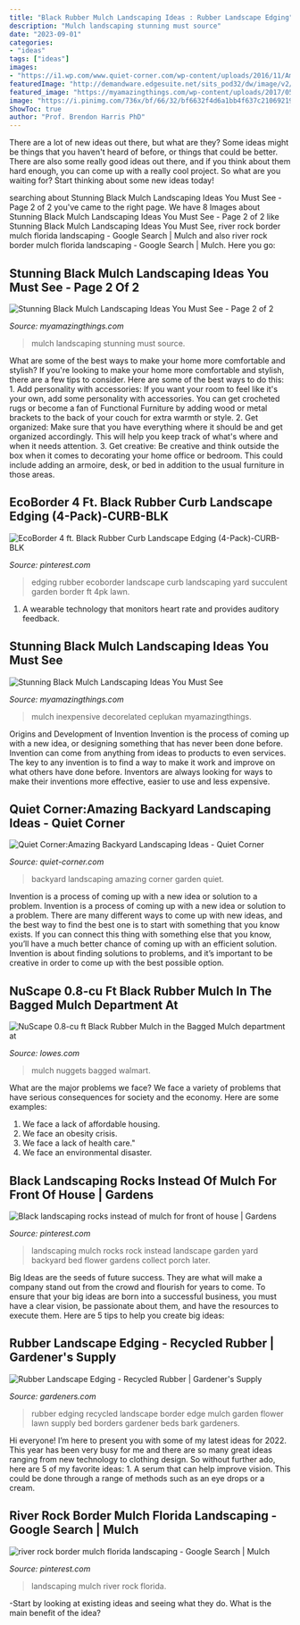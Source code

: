 ```yaml
---
title: "Black Rubber Mulch Landscaping Ideas : Rubber Landscape Edging"
description: "Mulch landscaping stunning must source"
date: "2023-09-01"
categories:
- "ideas"
tags: ["ideas"]
images:
- "https://i1.wp.com/www.quiet-corner.com/wp-content/uploads/2016/11/Amazing-Backyard-Landscaping-Ideas-24.jpg"
featuredImage: "http://demandware.edgesuite.net/sits_pod32/dw/image/v2/AABF_PRD/on/demandware.static/-/Sites-GSC_Products/default/dw403327ef/Products/8587009_002.jpg?sw=840&amp;sh=1120&amp;sm=fit"
featured_image: "https://myamazingthings.com/wp-content/uploads/2017/05/innovative-landscaping-mulch-ideas-two-mulch-landscaping-types-design-ideas-amp-decors.jpg"
image: "https://i.pinimg.com/736x/bf/66/32/bf6632f4d6a1bb4f637c21069219e08c.jpg"
ShowToc: true
author: "Prof. Brendon Harris PhD"
---
```



There are a lot of new ideas out there, but what are they? Some ideas might be things that you haven't heard of before, or things that could be better. There are also some really good ideas out there, and if you think about them hard enough, you can come up with a really cool project. So what are you waiting for? Start thinking about some new ideas today!

	

		
searching about Stunning Black Mulch Landscaping Ideas You Must See - Page 2 of 2 you've came to the right page. We have 8 Images about Stunning Black Mulch Landscaping Ideas You Must See - Page 2 of 2 like Stunning Black Mulch Landscaping Ideas You Must See, river rock border mulch florida landscaping - Google Search | Mulch and also river rock border mulch florida landscaping - Google Search | Mulch. Here you go:
		
    
## Stunning Black Mulch Landscaping Ideas You Must See - Page 2 Of 2

<img loading=lazy src="http://myamazingthings.com/wp-content/uploads/2017/05/black-mulch.jpg" onerror="this.onerror=null;this.src='https://tse2.mm.bing.net/th?id=OIP.iSVExEKaTxogXafVStve9wHaJ4&amp;pid=15.1';" alt="Stunning Black Mulch Landscaping Ideas You Must See - Page 2 of 2">

_Source: myamazingthings.com_

>mulch landscaping stunning must source. 

	

What are some of the best ways to make your home more comfortable and stylish?
If you're looking to make your home more comfortable and stylish, there are a few tips to consider. Here are some of the best ways to do this: 1. Add personality with accessories: If you want your room to feel like it's your own, add some personality with accessories. You can get crocheted rugs or become a fan of Functional Furniture by adding wood or metal brackets to the back of your couch for extra warmth or style. 2. Get organized: Make sure that you have everything where it should be and get organized accordingly. This will help you keep track of what's where and when it needs attention. 3. Get creative: Be creative and think outside the box when it comes to decorating your home office or bedroom. This could include adding an armoire, desk, or bed in addition to the usual furniture in those areas. 
    
## EcoBorder 4 Ft. Black Rubber Curb Landscape Edging (4-Pack)-CURB-BLK

<img loading=lazy src="https://i.pinimg.com/736x/13/c5/9d/13c59db1706b14ccc2a7e7c17abc4f2d.jpg" onerror="this.onerror=null;this.src='https://tse3.mm.bing.net/th?id=OIP.P8qQouTP2xrb1xbpP2T9cgHaHa&amp;pid=15.1';" alt="EcoBorder 4 ft. Black Rubber Curb Landscape Edging (4-Pack)-CURB-BLK">

_Source: pinterest.com_

>edging rubber ecoborder landscape curb landscaping yard succulent garden border ft 4pk lawn. 

	

1. A wearable technology that monitors heart rate and provides auditory feedback.

    
## Stunning Black Mulch Landscaping Ideas You Must See

<img loading=lazy src="https://myamazingthings.com/wp-content/uploads/2017/05/innovative-landscaping-mulch-ideas-two-mulch-landscaping-types-design-ideas-amp-decors.jpg" onerror="this.onerror=null;this.src='https://tse4.mm.bing.net/th?id=OIP.MAKm19OfrsWGI5dBfgiCiQHaGj&amp;pid=15.1';" alt="Stunning Black Mulch Landscaping Ideas You Must See">

_Source: myamazingthings.com_

>mulch inexpensive decorelated ceplukan myamazingthings. 

	

Origins and Development of Invention
Invention is the process of coming up with a new idea, or designing something that has never been done before. Invention can come from anything from ideas to products to even services. The key to any invention is to find a way to make it work and improve on what others have done before. Inventors are always looking for ways to make their inventions more effective, easier to use and less expensive.

    
## Quiet Corner:Amazing Backyard Landscaping Ideas - Quiet Corner

<img loading=lazy src="https://i1.wp.com/www.quiet-corner.com/wp-content/uploads/2016/11/Amazing-Backyard-Landscaping-Ideas-24.jpg" onerror="this.onerror=null;this.src='https://tse2.mm.bing.net/th?id=OIP.e8jN7ZUbObKfhlwN2YeiOwHaLI&amp;pid=15.1';" alt="Quiet Corner:Amazing Backyard Landscaping Ideas - Quiet Corner">

_Source: quiet-corner.com_

>backyard landscaping amazing corner garden quiet. 

	

Invention is a process of coming up with a new idea or solution to a problem.
Invention is a process of coming up with a new idea or solution to a problem. There are many different ways to come up with new ideas, and the best way to find the best one is to start with something that you know exists. If you can connect this thing with something else that you know, you’ll have a much better chance of coming up with an efficient solution. Invention is about finding solutions to problems, and it’s important to be creative in order to come up with the best possible option.

    
## NuScape 0.8-cu Ft Black Rubber Mulch In The Bagged Mulch Department At

<img loading=lazy src="https://mobileimages.lowes.com/product/converted/816101/816101005871.jpg?size=pdhi" onerror="this.onerror=null;this.src='https://tse4.mm.bing.net/th?id=OIP.V0L0MZgYQe-4FKb2ODT2VgHaHa&amp;pid=15.1';" alt="NuScape 0.8-cu ft Black Rubber Mulch in the Bagged Mulch department at">

_Source: lowes.com_

>mulch nuggets bagged walmart. 

	

What are the major problems we face?
We face a variety of problems that have serious consequences for society and the economy. Here are some examples:
1. We face a lack of affordable housing. 
2. We face an obesity crisis. 
3. We face a lack of health care." 
4. We face an environmental disaster.

    
## Black Landscaping Rocks Instead Of Mulch For Front Of House | Gardens

<img loading=lazy src="https://s-media-cache-ak0.pinimg.com/736x/df/ce/ed/dfceed2735421f9ade15424f7aa39b7e--black-rocks-landscaping-rock-mulch-landscaping.jpg" onerror="this.onerror=null;this.src='https://tse3.mm.bing.net/th?id=OIP.uZfoml73zzJtvqpvkEAxVAHaHa&amp;pid=15.1';" alt="Black landscaping rocks instead of mulch for front of house | Gardens">

_Source: pinterest.com_

>landscaping mulch rocks rock instead landscape garden yard backyard bed flower gardens collect porch later. 

	

Big Ideas are the seeds of future success. They are what will make a company stand out from the crowd and flourish for years to come. To ensure that your big ideas are born into a successful business, you must have a clear vision, be passionate about them, and have the resources to execute them. Here are 5 tips to help you create big ideas: 

    
## Rubber Landscape Edging - Recycled Rubber | Gardener&#039;s Supply

<img loading=lazy src="http://demandware.edgesuite.net/sits_pod32/dw/image/v2/AABF_PRD/on/demandware.static/-/Sites-GSC_Products/default/dw403327ef/Products/8587009_002.jpg?sw=840&amp;sh=1120&amp;sm=fit" onerror="this.onerror=null;this.src='https://tse3.mm.bing.net/th?id=OIP.a73MbikcKpmn_bcLeQuoyQHaJJ&amp;pid=15.1';" alt="Rubber Landscape Edging - Recycled Rubber | Gardener&#039;s Supply">

_Source: gardeners.com_

>rubber edging recycled landscape border edge mulch garden flower lawn supply bed borders gardener beds bark gardeners. 

	

Hi everyone! I’m here to present you with some of my latest ideas for 2022. This year has been very busy for me and there are so many great ideas ranging from new technology to clothing design. So without further ado, here are 5 of my favorite ideas: 1. A serum that can help improve vision. This could be done through a range of methods such as an eye drops or a cream. 
    
## River Rock Border Mulch Florida Landscaping - Google Search | Mulch

<img loading=lazy src="https://i.pinimg.com/736x/bf/66/32/bf6632f4d6a1bb4f637c21069219e08c.jpg" onerror="this.onerror=null;this.src='https://tse3.mm.bing.net/th?id=OIP.BDBwTGnDymW4usSYPUEuEwAAAA&amp;pid=15.1';" alt="river rock border mulch florida landscaping - Google Search | Mulch">

_Source: pinterest.com_

>landscaping mulch river rock florida. 

	

-Start by looking at existing ideas and seeing what they do. What is the main benefit of the idea? 

